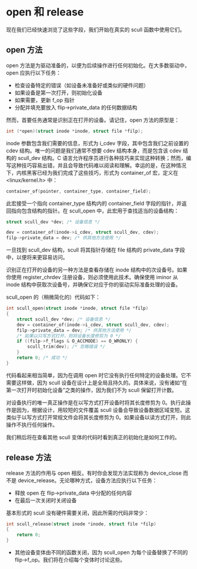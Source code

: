 # open 和 release

现在我们已经快速浏览了这些字段，我们开始在真实的 scull 函数中使用它们。

## open 方法

open 方法是为驱动准备的，以便为后续操作进行任何初始化。在大多数驱动中，open 应执行以下任务：

- 检查设备特定的错误（如设备未准备好或类似的硬件问题）
- 如果设备是第一次打开，则初始化设备
- 如果需要，更新 f_op 指针
- 分配并填充要放入 flip->private_data 的任何数据结构

然而，首要任务通常是识别正在打开的设备。请记住，open 方法的原型是：

```c
int (*open)(struct inode *inode, struct file *filp);
```

inode 参数包含我们需要的信息，形式为 i_cdev 字段，其中包含我们之前设置的 cdev 结构。唯一的问题是我们通常不想要 cdev 结构本身，而是包含该 cdev 结构的 scull_dev 结构。C 语言允许程序员进行各种技巧来实现这种转换；然而，编写这种技巧容易出错，并且会导致代码难以阅读和理解。幸运的是，在这种情况下，内核黑客已经为我们完成了这些技巧，形式为 container_of 宏，定义在 <linux/kernel.h> 中：

```c
container_of(pointer, container_type, container_field);
```

此宏接受一个指向 container_type 结构内的 container_field 字段的指针，并返回指向包含结构的指针。在 scull_open 中，此宏用于查找适当的设备结构：

```c
struct scull_dev *dev; /* 设备信息 */

dev = container_of(inode->i_cdev, struct scull_dev, cdev);
filp->private_data = dev; /* 供其他方法使用 */
```

一旦找到 scull_dev 结构，scull 将其指针存储在 file 结构的 private_data 字段中，以便将来更容易访问。

识别正在打开的设备的另一种方法是查看存储在 inode 结构中的次设备号。如果你使用 register_chrdev 注册设备，则必须使用此技术。确保使用 iminor 从 inode 结构中获取次设备号，并确保它对应于你的驱动实际准备处理的设备。

scull_open 的（稍微简化的）代码如下：

```c
int scull_open(struct inode *inode, struct file *filp)
{
    struct scull_dev *dev; /* 设备信息 */
    dev = container_of(inode->i_cdev, struct scull_dev, cdev);
    filp->private_data = dev; /* 供其他方法使用 */
    /* 如果以只写方式打开，则将设备长度修剪为 0 */
    if ((filp->f_flags & O_ACCMODE) == O_WRONLY) {
        scull_trim(dev); /* 忽略错误 */
    }
    return 0; /* 成功 */
}
```

代码看起来相当简单，因为在调用 open 时它没有执行任何特定的设备处理。它不需要这样做，因为 scull 设备在设计上是全局且持久的。具体来说，没有诸如“在第一次打开时初始化设备”之类的操作，因为我们不为 scull 保留打开计数。

对设备执行的唯一真正操作是在以写方式打开设备时将其长度修剪为 0。执行此操作是因为，根据设计，用较短的文件覆盖 scull 设备会导致设备数据区域变短。这类似于以写方式打开常规文件会将其长度修剪为 0。如果设备以读方式打开，则此操作不执行任何操作。

我们稍后将在查看其他 scull 变体的代码时看到真正的初始化是如何工作的。

## release 方法

release 方法的作用与 open 相反。有时你会发现方法实现称为 device_close 而不是 device_release。无论哪种方式，设备方法应执行以下任务：

- 释放 open 在 flip->private_data 中分配的任何内容
- 在最后一次关闭时关闭设备

基本形式的 scull 没有硬件需要关闭，因此所需的代码非常少：

```c
int scull_release(struct inode *inode, struct file *filp)
{
    return 0;
}
```

* 其他设备变体由不同的函数关闭，因为 scull_open 为每个设备替换了不同的 flip->f_op。我们将在介绍每个变体时讨论这些。
